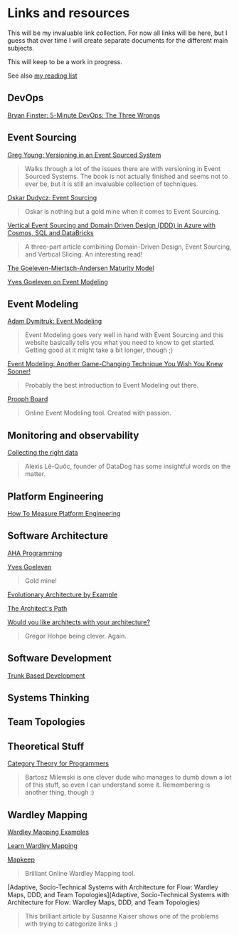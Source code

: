# Links and resources

This will be my invaluable link collection. For now all links will be here,
but I guess that over time I will create separate documents for the
different main subjects.

This will keep to be a work in progress.

See also [my reading list](/pages/reading-list)

## DevOps

[Bryan Finster: 5-Minute DevOps: The Three Wrongs](https://medium.com/defense-unicorns/5-minute-devops-the-three-wrongs-6c660f1287e7)

## Event Sourcing

[Greg Young: Versioning in an Event Sourced System](https://leanpub.com/esversioning)

> Walks through a lot of the issues there are with versioning in
> Event Sourced Systems. The book is not actually finished and seems
> not to ever be, but it is still an invaluable collection of techniques.

[Oskar Dudycz: Event Sourcing](https://event-driven.io/en/)

> Oskar is nothing but a gold mine when it comes to Event Sourcing.

[Vertical Event Sourcing and Domain Driven Design (DDD) in Azure with Cosmos, SQL and DataBricks](https://medium.com/@iocloudsystems/vertical-event-sourcing-and-domain-driven-design-ddd-in-azure-with-cosmos-sql-and-databricks-a8875dba45c5)

> A three-part article combining Domain-Driven Design, Event Sourcing, and Vertical Slicing. An interesting read!

[The Goeleven-Miertsch-Andersen Maturity Model](https://medium.com/@ZaradarTR/understanding-event-driven-architecture-64265ae1f8e0)

[Yves Goeleven on Event Modeling](https://www.linkedin.com/posts/goeleven_i-use-event-modeling-to-visualize-business-activity-7211684669354819585-xJgV)

## Event Modeling

[Adam Dymitruk: Event Modeling](https://eventmodeling.org/)

> Event Modeling goes very well in hand with Event Sourcing and this
> website basically tells you what you need to know to get started. Getting good
> at it might take a bit longer, though ;)

[Event Modeling: Another Game-Changing Technique You Wish You Knew Sooner!](https://iwooky.substack.com/p/event-modeling)

> Probably the best introduction to Event Modeling out there.

[Prooph Board](https://prooph-board.com/)

> Online Event Modeling tool. Created with passion.

## Monitoring and observability

[Collecting the right data](https://www.datadoghq.com/blog/monitoring-101-collecting-data/)

> Alexis Lê-Quôc, founder of DataDog has some insightful words
> on the matter.

## Platform Engineering

[How To Measure Platform Engineering](https://thenewstack.io/how-to-measure-platform-engineering/)

## Software Architecture

[AHA Programming](https://kentcdodds.com/blog/aha-programming)

[Yves Goeleven](https://www.goeleven.com/)

> Gold mine!

[Evolutionary Architecture by Example](https://github.com/evolutionary-architecture/evolutionary-architecture-by-example)

[The Architect's Path](https://architectelevator.com/architecture/architect-path/)

[Would you like architects with your architecture?](https://architectelevator.com/architecture/organizing-architecture/)

> Gregor Hohpe being clever. Again.

## Software Development

[Trunk Based Development](https://trunkbaseddevelopment.com/)

## Systems Thinking

## Team Topologies

## Theoretical Stuff

[Category Theory for Programmers](https://bartoszmilewski.com/2014/10/28/category-theory-for-programmers-the-preface/)

> Bartosz Milewski is one clever dude who manages to dumb down a lot of this stuff, so even I can understand some it.
> Remembering is another thing, though :)

## Wardley Mapping

[Wardley Mapping Examples](https://blog.stackademic.com/the-art-of-strategy-811c00a96fad)

[Learn Wardley Mapping](https://learnwardleymapping.com/)

[Mapkeep](https://mapkeep.com)

> Brilliant Online Wardley Mapping tool.

[Adaptive, Socio-Technical Systems with Architecture for Flow: Wardley Maps, DDD, and Team Topologies](Adaptive, Socio-Technical Systems with Architecture for Flow: Wardley Maps, DDD, and Team Topologies)

> This brilliant article by Susanne Kaiser shows one of the problems with trying to categorize links ;)
